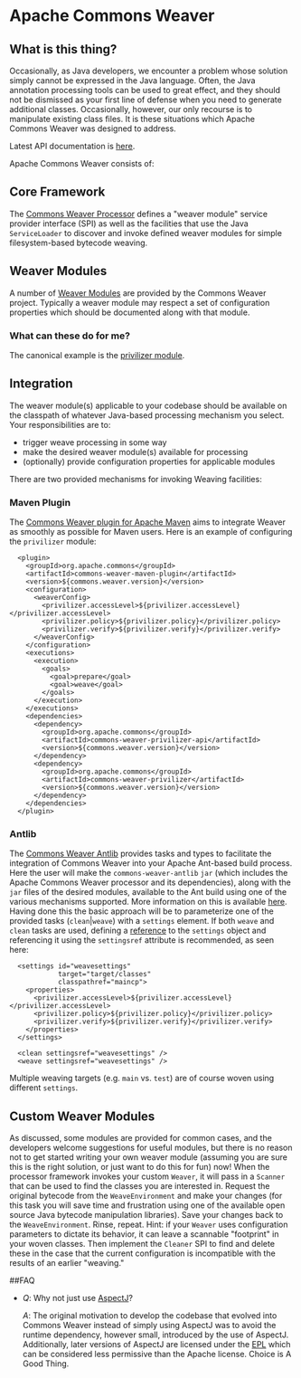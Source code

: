 <!--
Licensed to the Apache Software Foundation (ASF) under one
or more contributor license agreements.  See the NOTICE file
distributed with this work for additional information
regarding copyright ownership.  The ASF licenses this file
to you under the Apache License, Version 2.0 (the
"License"); you may not use this file except in compliance
with the License.  You may obtain a copy of the License at

  http://www.apache.org/licenses/LICENSE-2.0

Unless required by applicable law or agreed to in writing,
software distributed under the License is distributed on an
"AS IS" BASIS, WITHOUT WARRANTIES OR CONDITIONS OF ANY
KIND, either express or implied.  See the License for the
specific language governing permissions and limitations
under the License.
-->

# Apache Commons Weaver

## What is this thing?
Occasionally, as Java developers, we encounter a problem whose solution
simply cannot be expressed in the Java language. Often, the Java annotation
processing tools can be used to great effect, and they should not be
dismissed as your first line of defense when you need to generate additional
classes. Occasionally, however, our only recourse is to manipulate existing
class files. It is these situations which Apache Commons Weaver was designed
to address.

Latest API documentation is [here](apidocs/index.html).

Apache Commons Weaver consists of:

## Core Framework
The [Commons Weaver Processor](commons-weaver-processor/index.html)
defines a "weaver module" service provider interface (SPI) as well as
the facilities that use the Java `ServiceLoader` to discover and invoke
defined weaver modules for simple filesystem-based bytecode weaving.

## Weaver Modules
A number of [Weaver Modules](commons-weaver-modules-parent/index.html)
are provided by the Commons Weaver project.
Typically a weaver module may respect a set of configuration
properties which should be documented along with that module.

### What can these do for me?
The canonical example is the [privilizer module](commons-weaver-modules-parent/commons-weaver-privilizer-parent/index.html).

## Integration
The weaver module(s) applicable to your codebase should be available
on the classpath of whatever Java-based processing mechanism you select.
Your responsibilities are to:

 - trigger weave processing in some way
 - make the desired weaver module(s) available for processing
 - (optionally) provide configuration properties for applicable modules

There are two provided mechanisms for invoking Weaving facilities:

### Maven Plugin
The [Commons Weaver plugin for Apache Maven][mvnplugin] aims to integrate
Weaver as smoothly as possible for Maven users. Here is an example
of configuring the `privilizer` module:

      <plugin>
        <groupId>org.apache.commons</groupId>
        <artifactId>commons-weaver-maven-plugin</artifactId>
        <version>${commons.weaver.version}</version>
        <configuration>
          <weaverConfig>
            <privilizer.accessLevel>${privilizer.accessLevel}</privilizer.accessLevel>
            <privilizer.policy>${privilizer.policy}</privilizer.policy>
            <privilizer.verify>${privilizer.verify}</privilizer.verify>
          </weaverConfig>
        </configuration>
        <executions>
          <execution>
            <goals>
              <goal>prepare</goal>
              <goal>weave</goal>
            </goals>
          </execution>
        </executions>
        <dependencies>
          <dependency>
            <groupId>org.apache.commons</groupId>
            <artifactId>commons-weaver-privilizer-api</artifactId>
            <version>${commons.weaver.version}</version>
          </dependency>
          <dependency>
            <groupId>org.apache.commons</groupId>
            <artifactId>commons-weaver-privilizer</artifactId>
            <version>${commons.weaver.version}</version>
          </dependency>
        </dependencies>
      </plugin>

### Antlib
The [Commons Weaver Antlib][antlib] provides tasks and types to
facilitate the integration of Commons Weaver into your Apache Ant-based
build process. Here the user will make the `commons-weaver-antlib` `jar`
(which includes the Apache Commons Weaver processor and its dependencies),
along with the `jar` files of the desired modules, available to
the Ant build using one of the various mechanisms supported. More
information on this is available [here][antxt]. Having done this the
basic approach will be to parameterize one of the provided tasks
(`clean`|`weave`) with a `settings` element. If both `weave` and `clean`
tasks are used, defining a [reference][antref] to the `settings` object
and referencing it using the `settingsref` attribute is recommended, as
seen here:

      <settings id="weavesettings"
                target="target/classes"
                classpathref="maincp">
        <properties>
          <privilizer.accessLevel>${privilizer.accessLevel}</privilizer.accessLevel>
          <privilizer.policy>${privilizer.policy}</privilizer.policy>
          <privilizer.verify>${privilizer.verify}</privilizer.verify>
        </properties>
      </settings>

      <clean settingsref="weavesettings" />
      <weave settingsref="weavesettings" />

Multiple weaving targets (e.g. `main` vs. `test`) are of course woven
using different `settings`.

## Custom Weaver Modules
As discussed, some modules are provided for common cases, and the developers
welcome suggestions for useful modules, but there is no reason not to get
started writing your own weaver module (assuming you are sure this is the right
solution, or just want to do this for fun) now! When the processor framework
invokes your custom `Weaver`, it will pass in a `Scanner` that can be used to
find the classes you are interested in. Request the original bytecode from the
`WeaveEnvironment` and make your changes (for this task you will save time and
frustration using one of the available open source Java bytecode manipulation
libraries). Save your changes back to the `WeaveEnvironment`. Rinse, repeat.
Hint: if your `Weaver` uses configuration parameters to dictate its
behavior, it can leave a scannable "footprint" in your woven classes. Then
implement the `Cleaner` SPI to find and delete these in the case that the
current configuration is incompatible with the results of an earlier "weaving."

##FAQ

* *Q*: Why not just use [AspectJ](http://eclipse.org/aspectj/)?

    *A*: The original motivation to develop the codebase that evolved into
         Commons Weaver instead of simply using AspectJ was to avoid the
         runtime dependency, however small, introduced by the use of AspectJ.
         Additionally, later versions of AspectJ are licensed under the
         [EPL](http://eclipse.org/legal/epl-v10.html) which can be
         considered less permissive than the Apache license. Choice is
         A Good Thing.

[mvnplugin]: commons-weaver-maven-plugin/plugin-info.html
[antlib]: commons-weaver-antlib-parent/commons-weaver-antlib/index.html
[antxt]: http://ant.apache.org/manual/using.html#external-tasks
[antref]: http://ant.apache.org/manual/using.html#references
